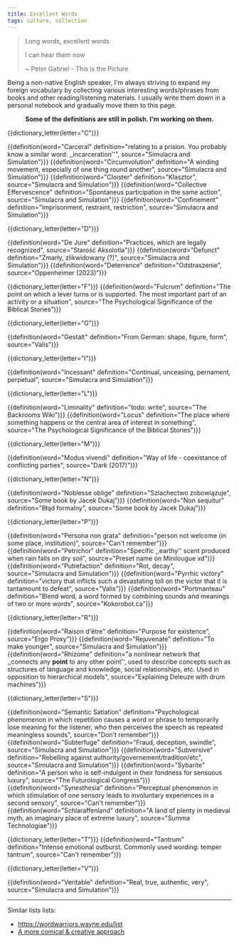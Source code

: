 ```yaml
---
title: Excellent Words
tags: culture, collection
---
```


>Long words, excellent words
>
>I can hear them now
>
>~ Peter Gabriel - This is the Picture

Being a non-native English speaker, I'm always striving to expand my foreign
vocabulary by collecting various interesting words/phrases from books and other
reading/listening materials. I usually write them down in a personal notebook
and gradually move them to this page.

<center>
    <b>
        Some of the definitions are still in polish. I'm working on them.
    </b>
</center>


{{dictionary_letter(letter="C")}}

{{definition(word="Carceral" definition="relating to a prision. You probably know a similar word: ,,incarceration''", source="Simulacra and Simulation")}}
{{definition(word="Circumvolution" definition="A winding movement, especially of one thing round another", source="Simulacra and Simulation")}}
{{definition(word="Cloister" definition="Klasztor", source="Simulacra and Simulation")}}
{{definition(word="Collective Effervescence" definition="Spontaneus participation in the same action", source="Simulacra and Simulation")}}
{{definition(word="Confinement" definition="Imprisonment, restraint, restriction", source="Simulacra and Simulation")}}

{{dictionary_letter(letter="D")}}

{{definition(word="De Jure" definition="Practices, which are legally recognized", source="Starość Aksolotla")}}
{{definition(word="Defunct" definition="Zmarły, zlikwidowany (?)", source="Simulacra and Simulation")}}
{{definition(word="Deterrence" definition="Odstraszenie", source="Oppenheimer (2023)")}}

{{dictionary_letter(letter="F")}}
{{definition(word="Fulcrum" definition="The point on which a lever turns or is supported. The most important part of an activity or a situation", source="The Psychological Significance of the Biblical Stories")}}

{{dictionary_letter(letter="G")}}

{{definition(word="Gestalt" definition="From German: shape, figure, form", source="Valis")}}

{{dictionary_letter(letter="I")}}

{{definition(word="Incessant" definition="Continual, unceasing, pernament, perpetual", source="Simulacra and Simulation")}}

{{dictionary_letter(letter="L")}}

{{definition(word="Liminality" definition="todo: write", source="The Backrooms Wiki")}}
{{definition(word="Locus" definition="The place where something happens or the central area of interest in something", source="The Psychological Significance of the Biblical Stories")}}

{{dictionary_letter(letter="M")}}

{{definition(word="Modus vivendi" definition="Way of life - coexistance of conflicting parties", source="Dark (2017)")}}

{{dictionary_letter(letter="N")}}

{{definition(word="Noblesse oblige" definition="Szlachectwo zobowiązuje", source="Some book by Jacek Dukaj")}}
{{definition(word="Non sequitur" definition="Błąd formalny", source="Some book by Jacek Dukaj")}}

{{dictionary_letter(letter="P")}}

{{definition(word="Persona non grata" definition="person not welcome (in some place, institution)", source="Can't remember")}}
{{definition(word="Petrichor" definition="Specific ,,earthy'' scent produced when rain falls on dry soil", source="Preset name on Minilougue xd")}}
{{definition(word="Putrefaction" definition="Rot, decay", source="Simulacra and Simulation")}}
{{definition(word="Pyrrhic victory" definition="victory that inflicts such a devastating toll on the victor that it is tantamount to defeat", source="Valis")}}
{{definition(word="Portmanteau" definition="Blend word, a word formed by combining sounds and meanings of two or more words", source="Kokorobot.ca")}}

{{dictionary_letter(letter="R")}}

{{definition(word="Raison d'être" definition="Purpose for existence", source="Ergo Proxy")}}
{{definition(word="Rejuvenate" definition="To make younger", source="Simulacra and Simulation")}}
{{definition(word="Rhizome" definition="a nonlinear network that ,,connects any **point** to any other point'', used to describe concepts such as structures of language and knowledge, social relationships, etc. Used in opposition to hierarchical models", source="Explaining Deleuze with drum machines")}}

{{dictionary_letter(letter="S")}}

{{definition(word="Semantic Satiation" definition="Psychological phenomenon in which repetition causes a word or phrase to temporarily lose meaning for the listener, who then perceives the speech as repeated meaningless sounds", source="Don't remember")}}
{{definition(word="Subterfuge" definition="Fraud, deception, swindle", source="Simulacra and Simulation")}}
{{definition(word="Subversive" definition="Rebelling against authority/governement/tradition/etc", source="Simulacra and Simulation")}}
{{definition(word="Sybarite" definition="A person who is self-indulgent in their fondness for sensuous luxury", source="The Futurological Congress")}}
{{definition(word="Synesthesia" definition="Perceptual phenomenon in which stimulation of one sensory leads to involuntary experiences in a second sensory", source="Can't remember")}}
{{definition(word="Schlaraffenland" definition="A land of plenty in medieval myth, an imaginary place of extreme luxury", source="Summa Technologiae")}}

{{dictionary_letter(letter="T")}}
{{definition(word="Tantrum" definition="Intense emotional outburst. Commonly used wording: temper tantrum", source="Can't remember")}}

{{dictionary_letter(letter="V")}}

{{definition(word="Veritable" definition="Real, true, authentic, very", source="Simulacra and Simulation")}}

---

Similar lists lists:

- https://wordwarriors.wayne.edu/list
- [A more comical & creative
  approach](https://en.m.wikipedia.org/wiki/The_Meaning_of_Liff)
